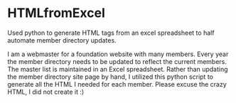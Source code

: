# HTMLfromExcel
Used python to generate HTML tags from an excel spreadsheet to half automate member directory updates.

I am a webmaster for a foundation website with many members. Every year the member directory needs to be updated to reflect the current members. The master list is maintained in an Excel spreadsheet. Rather than updating the member directory site page by hand, I utilized this python script to generate all the HTML I needed for each member. Please excuse the crazy HTML, I did not create it :)
